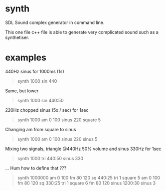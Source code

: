 # synth
SDL Sound complex generator in command line.

This one file c++ file is able to generate very complicated sound such as a synthetiser.

# examples

440Hz sinus for 1000ms (1s)
> synth 1000 sin 440

Same, but lower
> synth 1000 sin 440:50

220Hz chopped sinus (5x / sec) for 1sec

> synth 1000 am 0 100 sinus 220 square 5

Changing am from square to sinus

> synth 1000 am 0 100 sinus 220 sinus 5

Mixing two signals, triangle @440Hz 50% volume and sinus 330Hz for 1sec

> synth 1000 tri 440:50 sinus 330

... Hum how to define that ???

 > synth 1000000 am 0 100 fm 80 120 sq 440:25 tri 1 square 5 am 0 100 fm 80 120 sq 330:25 tri 1 square 6 fm 80 120 sinus 1200:30 sinus 3

